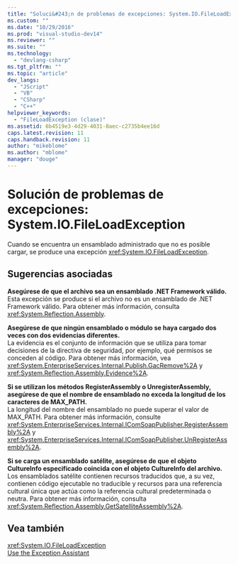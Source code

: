 ```yaml
---
title: "Soluci&#243;n de problemas de excepciones: System.IO.FileLoadException | Microsoft Docs"
ms.custom: ""
ms.date: "10/29/2016"
ms.prod: "visual-studio-dev14"
ms.reviewer: ""
ms.suite: ""
ms.technology: 
  - "devlang-csharp"
ms.tgt_pltfrm: ""
ms.topic: "article"
dev_langs: 
  - "JScript"
  - "VB"
  - "CSharp"
  - "C++"
helpviewer_keywords: 
  - "FileLoadException (clase)"
ms.assetid: 6b4519e3-4d29-4031-8aec-c2735b4ee16d
caps.latest.revision: 11
caps.handback.revision: 11
author: "mikeblome"
ms.author: "mblome"
manager: "douge"
---
```

# Soluci&#243;n de problemas de excepciones: System.IO.FileLoadException
Cuando se encuentra un ensamblado administrado que no es posible cargar, se produce una excepción <xref:System.IO.FileLoadException>.  
  
## Sugerencias asociadas  
 **Asegúrese de que el archivo sea un ensamblado .NET Framework válido.**  
 Esta excepción se produce si el archivo no es un ensamblado de .NET Framework válido. Para obtener más información, consulta <xref:System.Reflection.Assembly>.  
  
 **Asegúrese de que ningún ensamblado o módulo se haya cargado dos veces con dos evidencias diferentes.**  
 La evidencia es el conjunto de información que se utiliza para tomar decisiones de la directiva de seguridad, por ejemplo, qué permisos se conceden al código. Para obtener más información, vea <xref:System.EnterpriseServices.Internal.Publish.GacRemove%2A> y <xref:System.Reflection.Assembly.Evidence%2A>.  
  
 **Si se utilizan los métodos RegisterAssembly o UnregisterAssembly, asegúrese de que el nombre de ensamblado no exceda la longitud de los caracteres de MAX\_PATH.**  
 La longitud del nombre del ensamblado no puede superar el valor de MAX\_PATH. Para obtener más información, consulte <xref:System.EnterpriseServices.Internal.IComSoapPublisher.RegisterAssembly%2A> y <xref:System.EnterpriseServices.Internal.IComSoapPublisher.UnRegisterAssembly%2A>.  
  
 **Si se carga un ensamblado satélite, asegúrese de que el objeto CultureInfo especificado coincida con el objeto CultureInfo del archivo.**  
 Los ensamblados satélite contienen recursos traducidos que, a su vez, contienen código ejecutable no traducible y recursos para una referencia cultural única que actúa como la referencia cultural predeterminada o neutra. Para obtener más información, consulta <xref:System.Reflection.Assembly.GetSatelliteAssembly%2A>.  
  
## Vea también  
 <xref:System.IO.FileLoadException>   
 [Use the Exception Assistant](../Topic/How%20to:%20Use%20the%20Exception%20Assistant.md)